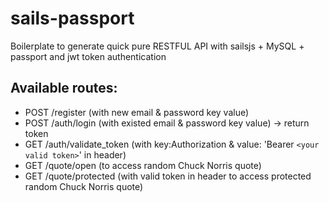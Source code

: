 # sails-passport

Boilerplate to generate quick pure RESTFUL API with sailsjs + MySQL + passport and jwt token authentication 

## Available routes:
* POST /register (with new email & password key value)
* POST /auth/login (with existed email & password key value) -> return token
* GET /auth/validate_token (with key:Authorization & value: 'Bearer `<your valid token>`' in header)
* GET /quote/open (to access random Chuck Norris quote)
* GET /quote/protected (with valid token in header to access protected random Chuck Norris quote) 
